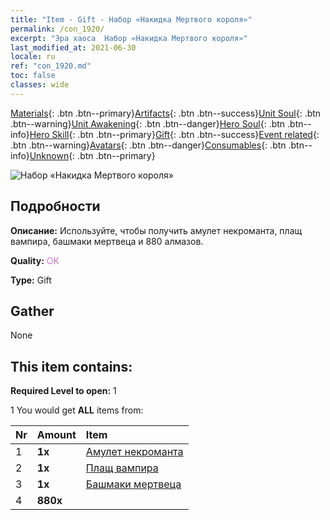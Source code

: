 ```yaml
---
title: "Item - Gift - Набор «Накидка Мертвого короля»"
permalink: /con_1920/
excerpt: "Эра хаоса  Набор «Накидка Мертвого короля»"
last_modified_at: 2021-06-30
locale: ru
ref: "con_1920.md"
toc: false
classes: wide
---
```

 [Materials](/ItemsRU/){: .btn .btn--primary}[Artifacts](/ItemsRU/Artifacts/){: .btn .btn--success}[Unit Soul](/ItemsRU/UnitSoul/){: .btn .btn--warning}[Unit Awakening](/ItemsRU/UnitAwakening/){: .btn .btn--danger}[Hero Soul](/ItemsRU/HeroSoul/){: .btn .btn--info}[Hero Skill](/ItemsRU/HeroSkill/){: .btn .btn--primary}[Gift](/ItemsRU/Gift/){: .btn .btn--success}[Event related](/ItemsRU/Events/){: .btn .btn--warning}[Avatars](/ItemsRU/Avatars/){: .btn .btn--danger}[Consumables](/ItemsRU/Consumables/){: .btn .btn--info}[Unknown](/ItemsRU/Unknown/){: .btn .btn--primary}

 ![Набор «Накидка Мертвого короля»](/images/t/i_907543.png)

## Подробности
 **Описание:** Используйте, чтобы получить амулет некроманта, плащ вампира, башмаки мертвеца и 880 алмазов.

 **Quality:** <span style="color: #DA70D6">OK</span>

 **Type:** Gift

## Gather

  None

## This item contains:

 **Required Level to open:** 1

 1 You would get **ALL** items  from:

  | Nr | Amount |     Item    |
  |:---|:-------|:------------|
  | 1 |  **1x** | [Амулет некроманта](/ItemsRU/art_129/) |  | 
  | 2 |  **1x** | [Плащ вампира](/ItemsRU/art_130/) |  | 
  | 3 |  **1x** | [Башмаки мертвеца](/ItemsRU/art_131/) |  | 
  | 4 |  **880x** | <i class="fas fa-gem"/> |  | 
